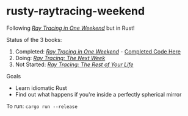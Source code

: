 # rusty-raytracing-weekend

Following [_Ray Tracing in One Weekend_](https://raytracing.github.io/) but in Rust!

Status of the 3 books:
1. Completed: [_Ray Tracing in One Weekend_](https://raytracing.github.io/books/RayTracingInOneWeekend.html) - [Completed Code Here](https://github.com/stevenhuyn/rusty-raytracing-weekend/tree/7b10c8097581be7427d7b18647b07b8a451772f5)
2. Doing: [_Ray Tracing: The Next Week_](https://raytracing.github.io/books/RayTracingTheNextWeek.html)
3. Not Started: [_Ray Tracing: The Rest of Your Life_](https://raytracing.github.io/books/RayTracingTheRestOfYourLife.html)

Goals
- Learn idiomatic Rust
- Find out what happens if you're inside a perfectly spherical mirror

To run:
`cargo run --release`

